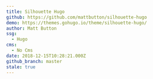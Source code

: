 ```yaml
---
title: Silhouette Hugo
github: https://github.com/mattbutton/silhouette-hugo
demo: https://themes.gohugo.io/theme/silhouette-hugo/
author: Matt Button
ssg:
  - Hugo
cms:
  - No Cms
date: 2018-12-15T10:28:21.000Z
github_branch: master
stale: true
---
```

